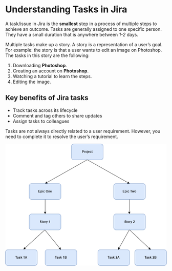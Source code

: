 # Understanding Tasks in Jira

A task/issue in Jira is the **smallest** step in a process of multiple steps to achieve an outcome. Tasks are generally assigned to one specific person. They have a small duration that is anywhere between *1-2* days. 

Multiple tasks make up a story. A story is a representation of a user’s goal. For example: the story is that a user wants to edit an image on Photoshop. The tasks in this story are the following:

1. Downloading **Photoshop**.
2. Creating an account on **Photoshop**.
3. Watching a tutorial to learn the steps.
4. Editing the image.

## Key benefits of Jira tasks
- Track tasks across its lifecycle
- Comment and tag others to share updates
- Assign tasks to colleagues

Tasks are not always directly related to a user requirement. However, you need to complete it to resolve the user’s requirement. 

![Jira hierarchy](Jira%20tasks%20hierarchy.png)


